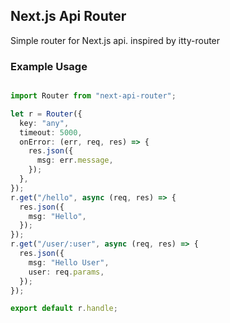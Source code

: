 ## Next.js Api Router

Simple router for Next.js api. inspired by itty-router

### Example Usage

```typescript

import Router from "next-api-router";

let r = Router({
  key: "any",
  timeout: 5000,
  onError: (err, req, res) => {
    res.json({
      msg: err.message,
    });
  },
});
r.get("/hello", async (req, res) => {
  res.json({
    msg: "Hello",
  });
});
r.get("/user/:user", async (req, res) => {
  res.json({
    msg: "Hello User",
    user: req.params,
  });
});

export default r.handle;

```